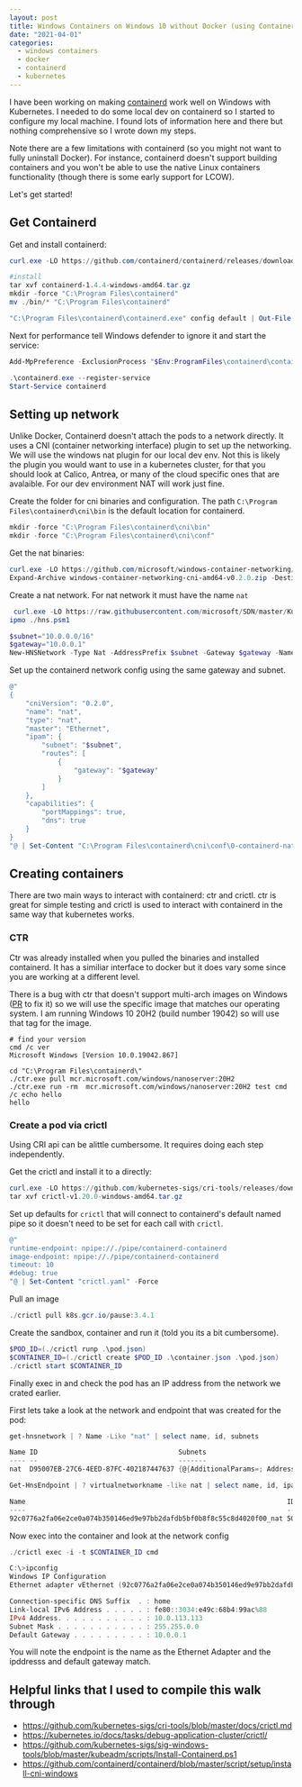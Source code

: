 ```yaml
---
layout: post
title: Windows Containers on Windows 10 without Docker (using Containerd)
date: "2021-04-01"
categories:
  - windows containers
  - docker
  - containerd
  - kubernetes
---
```


I have been working on making [containerd](https://containerd.io/docs/) work well on Windows with Kubernetes.  I needed to do some local dev on containerd so I started to configure my local machine.  I found lots of information here and there but nothing comprehensive so I wrote down my steps. 

Note there are a few limitations with containerd (so you might not want to fully uninstall Docker). For instance, containerd doesn't support building containers and you won't be able to use the native Linux containers functionality (though there is some early support for LCOW).

Let's get started!

## Get Containerd

Get and install containerd:

```powershell
curl.exe -LO https://github.com/containerd/containerd/releases/download/v1.4.4/containerd-1.4.4-windows-amd64.tar.gz

#install
tar xvf containerd-1.4.4-windows-amd64.tar.gz
mkdir -force "C:\Program Files\containerd"
mv ./bin/* "C:\Program Files\containerd"

"C:\Program Files\containerd\containerd.exe" config default | Out-File "C:\Program Files\containerd\config.toml" -Encoding ascii
```

Next for performance tell Windows defender to ignore it and start the service:

```powershell
Add-MpPreference -ExclusionProcess "$Env:ProgramFiles\containerd\containerd.exe"

.\containerd.exe --register-service
Start-Service containerd
```

## Setting up network

Unlike Docker, Containerd doesn't attach the pods to a network directly.  It uses a CNI (container networking interface) plugin to set up the networking.  We will use the windows nat plugin for our local dev env.  Not this is likely the plugin you would want to use in a kubernetes cluster, for that you should look at Calico, Antrea, or many of the cloud specific ones that are avalaible.  For our dev environment NAT will work just fine.

Create the folder for cni binaries and configuration.  The path `C:\Program Files\containerd\cni\bin` is the default location for containerd.

```powershell
mkdir -force "C:\Program Files\containerd\cni\bin"
mkdir -force "C:\Program Files\containerd\cni\conf"
```

Get the nat binaries:

```powershell
curl.exe -LO https://github.com/microsoft/windows-container-networking/releases/download/v0.2.0/windows-container-networking-cni-amd64-v0.2.0.zip
Expand-Archive windows-container-networking-cni-amd64-v0.2.0.zip -DestinationPath "C:\Program Files\containerd\cni\bin" -Force
```


Create a nat network.  For nat network it must have the name `nat`

```powershell
 curl.exe -LO https://raw.githubusercontent.com/microsoft/SDN/master/Kubernetes/windows/hns.psm1
ipmo ./hns.psm1

$subnet="10.0.0.0/16" 
$gateway="10.0.0.1"
New-HNSNetwork -Type Nat -AddressPrefix $subnet -Gateway $gateway -Name "nat"
```

Set up the containerd network config using the same gateway and subnet.

```powershell
@"
{
    "cniVersion": "0.2.0",
    "name": "nat",
    "type": "nat",
    "master": "Ethernet",
    "ipam": {
        "subnet": "$subnet",
        "routes": [
            {
                "gateway": "$gateway"
            }
        ]
    },
    "capabilities": {
        "portMappings": true,
        "dns": true
    }
}
"@ | Set-Content "C:\Program Files\containerd\cni\conf\0-containerd-nat.conf" -Force
```

## Creating containers

There are two main ways to interact with containerd: ctr and crictl.  ctr is great for simple testing and crictl is used to interact with containerd in the same way that kubernetes works.

### CTR

Ctr was already installed when you pulled the binaries and installed containerd.  It has a similiar interface to docker but it does vary some since you are working at a different level.

There is a bug with ctr that doesn't support multi-arch images on Windows ([PR](https://github.com/containerd/containerd/pull/5298) to fix it) so we will use the specific image that matches our operating system.  I am running Windows 10 20H2 (build number 19042) so will use that tag for the image.

```
# find your version
cmd /c ver
Microsoft Windows [Version 10.0.19042.867]

cd "C:\Program Files\containerd\"
./ctr.exe pull mcr.microsoft.com/windows/nanoserver:20H2 
./ctr.exe run -rm  mcr.microsoft.com/windows/nanoserver:20H2 test cmd /c echo hello
hello
```

### Create a pod via crictl

Using CRI api can be alittle cumbersome.  It requires doing each step independently.  

Get the crictl and install it to a directly:

```powershell
curl.exe -LO https://github.com/kubernetes-sigs/cri-tools/releases/download/v1.20.0/crictl-v1.20.0-windows-amd64.tar.gz                          
tar xvf crictl-v1.20.0-windows-amd64.tar.gz
```

Set up defaults for `crictl` that will connect to containerd's default named pipe so it doesn't need to be set for each call with `crictl`.

```powershell
@"
runtime-endpoint: npipe://./pipe/containerd-containerd
image-endpoint: npipe://./pipe/containerd-containerd
timeout: 10
#debug: true
"@ | Set-Content "crictl.yaml" -Force
```

Pull an image

```powershell
./crictl pull k8s.gcr.io/pause:3.4.1
```

Create the sandbox, container and run it (told you its a bit cumbersome).

```powershell
$POD_ID=(./crictl runp .\pod.json)
$CONTAINER_ID=(./crictl create $POD_ID .\container.json .\pod.json)
./crictl start $CONTAINER_ID
```

Finally exec in and check the pod has an IP address from the network we crated earlier.

First lets take a look at the network and endpoint that was created for the pod:

```powershell
get-hnsnetwork | ? Name -Like "nat" | select name, id, subnets

Name ID                                   Subnets
---- --                                   -------
nat  D95007EB-27C6-4EED-87FC-402187447637 {@{AdditionalParams=; AddressPrefix=10.0.0.0/16; Flags=0; GatewayAddress=1...

Get-HnsEndpoint | ? virtualnetworkname -like nat | select name, id, ipaddress, gatewayaddress

Name                                                                 ID                                   IPAddress    GatewayAddress
----                                                                 --                                   ---------    --------------
92c0776a2fa06e2ce0a074b350146ed9e97bb2dafdb5bf0b8f8c55c8d4020f00_nat 50f2bd95-90c2-4234-8d82-ef45c841dfb4 10.0.113.113 10.0.0.1
```

Now exec into the container and look at the network config

```powershell
./crictl exec -i -t $CONTAINER_ID cmd

C:\>ipconfig
Windows IP Configuration
Ethernet adapter vEthernet (92c0776a2fa06e2ce0a074b350146ed9e97bb2dafdb5bf0b8f8c55c8d4020f00_nat):

Connection-specific DNS Suffix  . : home
Link-local IPv6 Address . . . . . : fe80::3034:e49c:68b4:99ac%88
IPv4 Address. . . . . . . . . . . : 10.0.113.113 
Subnet Mask . . . . . . . . . . . : 255.255.0.0  
Default Gateway . . . . . . . . . : 10.0.0.1 
```

You will note the endpoint is the name as the Ethernet Adapter and the ipddresss and default gateway match.

## Helpful links that I used to compile this walk through

- https://github.com/kubernetes-sigs/cri-tools/blob/master/docs/crictl.md
- https://kubernetes.io/docs/tasks/debug-application-cluster/crictl/
- https://github.com/kubernetes-sigs/sig-windows-tools/blob/master/kubeadm/scripts/Install-Containerd.ps1
- https://github.com/containerd/containerd/blob/master/script/setup/install-cni-windows

